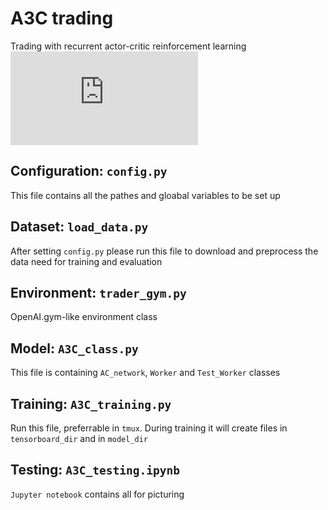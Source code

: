 # A3C trading
Trading with recurrent actor-critic reinforcement learning
![System overview](https://github.com/evgps/a3c_trading/blob/master/supply_materials/Full_UML.pdf)

## Configuration: `config.py`
This file contains all the pathes and gloabal variables to be set up

## Dataset: `load_data.py`
After setting `config.py` please run this file to download and preprocess the data need for training and evaluation

## Environment: `trader_gym.py`
OpenAI.gym-like environment class

## Model: `A3C_class.py`
This file is containing `AC_network`, `Worker` and `Test_Worker` classes

## Training: `A3C_training.py`
Run this file, preferrable in `tmux`. During training it will create files in `tensorboard_dir` and in `model_dir`

## Testing: `A3C_testing.ipynb`
`Jupyter notebook` contains all for picturing
